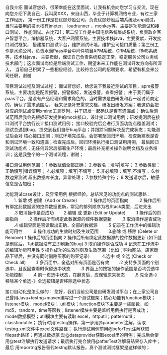 自我介绍
面试官您好，很荣幸能在这里面试，让我有机会向您学习与交流，现在向您介绍下我自己，我叫吴XXX，来自山西，毕业于计算机网络专业，有过三家工作经历，
第一份工作是在优顾炒股公司，负责优顾炒股后端系统及app测试，当时主要用的技术栈有jmeter， loadrunner ，monkey等，主要是功能测试和接口测试，
性能测试。占比721；第二份工作是中国电信系统集成系统，负责政企客户智慧平台，编排器系统，大客户网管系统，主要技术栈java，主要贡献，开发接口测试框架，
搭建接口测试平台，维护测试环境，维护公司接口质量；第三份工作是水滴公司，负责水滴Paas平台中间件项目APM系统，CRM系统，RMS系统等，技术栈java，
主要贡献，保证自己负责系统稳定正常，稳定服务公司业务线技术部门；这次面试岗位是后端测试工作，期望未来工作能在测试开发方向有所深入，
当前自己积累了一些相应经验，比较符合公司的招聘要求，希望有机会来公司任职，谢谢


项目测试过程及测试过程；
面试官您好，给您说下我最近测试的项目，apm报警系统，主要功能是配置报警，报警指标，发送报警，查看报警；
由于我们属于paas平台，是没有产品经理和需求角色的，当时需求是由研发和我一起讨论商定的，确认了需求范围后，
我来记录补充需求文档，研发出研发方案；我这边会把对应的测试点使用xmind工具罗列，并于研发一起确认是否有遗漏点；
确认后测试范围后我会先根据研发提供的mock接口，设计接口测试用例；研发提测后在接口测试平台执行设计接口测试用例；
接口校验完后会进行页面功能点覆盖测试；测试总遇到bug，提交到我们自研bug平台；并跟踪问题解决至完成状态；功能测试后会对
核心接口压测；测试环境完成后，会部署至回归环境，检查新建表是否和测试环境一致和遗漏；检查完成后，回归环境执行接口测试用用例，
最后回归测试功能点；无任何异常后部署生产环境；最后补充相关操作说明文档及业务培训；这是我整个的一个测试流程，谢谢；

接口测试用例范围：
1.参数赋值全部正确；
2.参数名：填写|填写；
3.参数类型：正确填写|错误填写；
4.必填项：填写|不填写；
5.非必填项：填写|不填写；
6.参数边界测试 超出数据库长度，异常处理；
7.参数特殊字符；
8.发送请求后，敏感信息是否加密；

功能测试case设计，及异常用例
根据经验，总结常见的功能点的测试思路：
　　1. 新增 或 创建（Add or Create）
    　　.1 操作后的页面指向
    　　.2 操作后所有绑定此数据源的控件数据更新，常见的排列顺序为栈Stack类型，后进先出
    　　.3 取消操作是否成功
　　2.编辑 或 更新 (Edit or Update)
    　　.1 操作后的页面指向
    　　.2 操作后所有绑定此数据源的控件数据更新
    　　.3 取消操作是否成功
    　　.4 编辑界面是否读取出正确、全部的数据源
    　　.5 记录在工作流中的编辑功能可用性
    　　.6 操作成功的生效时刻及生效范围
　　3.删除 或 移除 (Delete or Remove)
        1 操作后的页面指向
        2 操作后所有绑定此数据源的控件数据更新 (如下就是删除后，Tab数据没有立即刷新的bug)
        3 取消操作是否成功
        4 记录在工作流中的编辑功能可用性
        5 操作成功的生效时刻及生效范围（比如：购物网站，店家商品下架后，并没有同时删除买家的购买记录）
　　4.选中 或 全选 (Check or Check all)
    　　.1 多页面中，全选对所有页面是否有效
    　　.2 支持多页面的个别选中，且返回查看时保留选中状态
    　　.3 界面上的按钮的操作范围是否均受选中功能控制
    　　.4 前一页选中状态，在翻页后，应保留原来状态
    　　.5 先全选-》移除某个单选-》全选按钮是否移除选中状态

接口自动化是怎么做的：
您好，我们当前公司是自研发测试平台；在上家公司自己曾用Java+testng+maven编写过一个测试框架；核心功能有function模块；listener模块，model模块；
util模块；function模块下主要是一些函数，如md5，random，time等函数；listener模块主要是监听用例执行是否成功；model数据模型；util模块主要有读取
excel，httputil；patternutil；classfindutile；
执行时用testng操作，第一步用@parameter注解，读取testng.xml文件中excel文件路径； 执行测试用例前用@beforTest注解获取filepath路径；再通过数据驱
动@dataprovider获取excel里的用例；完成后会使用@test注解执行发送请求；最后执行完会使用@afterTest注解将结果存入库中；最后
用reportng报告替代testng默认报告，真个测试测试框架是这样做的；




